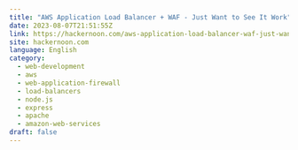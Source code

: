 ```yaml
---
title: "AWS Application Load Balancer + WAF - Just Want to See It Work"
date: 2023-08-07T21:51:55Z
link: https://hackernoon.com/aws-application-load-balancer-waf-just-want-to-see-it-work?source=rss&utm_medium=RSS&utm_source=news.12bit.vn
site: hackernoon.com
language: English
category:
  - web-development
  - aws
  - web-application-firewall
  - load-balancers
  - node.js
  - express
  - apache
  - amazon-web-services
draft: false
---
```

